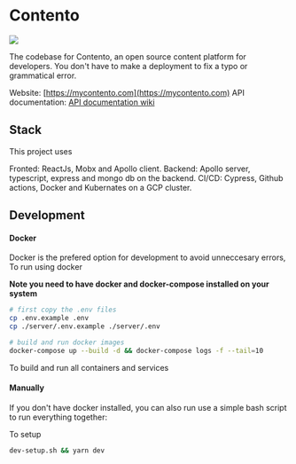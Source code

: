 # Contento

![](https://github.com/marvinkome/contento/workflows/Client%20CI/CD/badge.svg?master)

The codebase for Contento, an open source content platform for developers. You don't have to make a
deployment to fix a typo or grammatical error.

Website: [https://mycontento.com](https://mycontento.com)
API documentation: [API documentation wiki](https://github.com/marvinkome/contento/wiki/Contento-API)

## Stack

This project uses

Fronted: ReactJs, Mobx and Apollo client.
Backend: Apollo server, typescript, express and mongo db on the backend.
CI/CD: Cypress, Github actions, Docker and Kubernates on a GCP cluster.

## Development

#### Docker

Docker is the prefered option for development to avoid unneccesary errors, To run using docker

**Note you need to have docker and docker-compose installed on your system**

```bash
# first copy the .env files
cp .env.example .env
cp ./server/.env.example ./server/.env

# build and run docker images
docker-compose up --build -d && docker-compose logs -f --tail=10
```

To build and run all containers and services

#### Manually

If you don't have docker installed, you can also run use a simple bash script to run everything together:

To setup

```bash
dev-setup.sh && yarn dev
```
